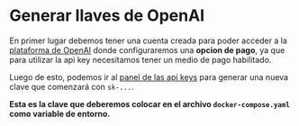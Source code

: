 # Generar llaves de OpenAI

En primer lugar debemos tener una cuenta creada para poder acceder a la [plataforma de OpenAI](https://platform.openai.com/account/billing/payment-methods) donde configuraremos una **opcion de pago**, ya que para utilizar la api key necesitamos tener un medio de pago habilitado.

Luego de esto, podemos ir al [panel de las api keys](https://platform.openai.com/account/api-keys) para generar una nueva clave que comenzará con `sk-...`. 

**Esta es la clave que deberemos colocar en el archivo `docker-compose.yaml` como variable de entorno.**